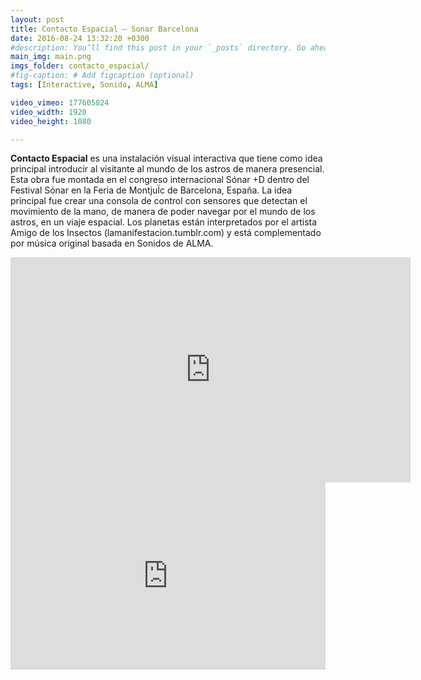 ```yaml
---
layout: post
title: Contacto Espacial – Sonar Barcelona
date: 2016-08-24 13:32:20 +0300
#description: You’ll find this post in your `_posts` directory. Go ahead and edit it and re-build the site to see your changes. # Add post description (optional)
main_img: main.png
imgs_folder: contacto_espacial/
#fig-caption: # Add figcaption (optional)
tags: [Interactive, Sonido, ALMA]

video_vimeo: 177605824
video_width: 1920
video_height: 1080

---
```

**Contacto Espacial** es una instalación visual interactiva que tiene como idea principal introducir al visitante al mundo de los astros de manera presencial.
Esta obra fue montada en el congreso internacional Sónar +D dentro del Festival Sónar en la Feria de MontjuÏc de Barcelona, España.
La idea principal fue crear una consola de control con sensores que detectan el movimiento de la mano, de manera de poder navegar por el mundo de los astros, en un viaje espacial. Los planetas están interpretados por el artista Amigo de los Insectos (lamanifestacion.tumblr.com) y está complementado por música original basada en Sonidos de ALMA.
<iframe src="https://player.vimeo.com/video/88172334" width="640" height="360" frameborder="0" webkitallowfullscreen mozallowfullscreen allowfullscreen></iframe>
<iframe width="100%" height="300" scrolling="no" frameborder="no" src="https://w.soundcloud.com/player/?url=https%3A//api.soundcloud.com/playlists/247165824&amp;color=ff5500&amp;auto_play=false&amp;hide_related=false&amp;show_comments=true&amp;show_user=true&amp;show_reposts=false"></iframe>
